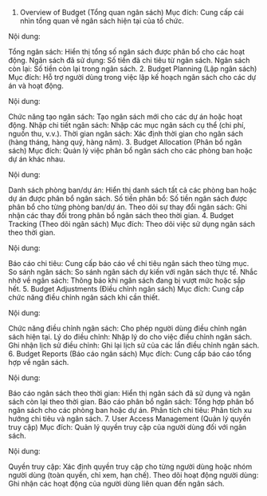 1. Overview of Budget (Tổng quan ngân sách)
Mục đích: Cung cấp cái nhìn tổng quan về ngân sách hiện tại của tổ chức.

Nội dung:

Tổng ngân sách: Hiển thị tổng số ngân sách được phân bổ cho các hoạt động.
Ngân sách đã sử dụng: Số tiền đã chi tiêu từ ngân sách.
Ngân sách còn lại: Số tiền còn lại trong ngân sách.
2. Budget Planning (Lập ngân sách)
Mục đích: Hỗ trợ người dùng trong việc lập kế hoạch ngân sách cho các dự án và hoạt động.

Nội dung:

Chức năng tạo ngân sách: Tạo ngân sách mới cho các dự án hoặc hoạt động.
Nhập chi tiết ngân sách: Nhập các mục ngân sách cụ thể (chi phí, nguồn thu, v.v.).
Thời gian ngân sách: Xác định thời gian cho ngân sách (hàng tháng, hàng quý, hàng năm).
3. Budget Allocation (Phân bổ ngân sách)
Mục đích: Quản lý việc phân bổ ngân sách cho các phòng ban hoặc dự án khác nhau.

Nội dung:

Danh sách phòng ban/dự án: Hiển thị danh sách tất cả các phòng ban hoặc dự án được phân bổ ngân sách.
Số tiền phân bổ: Số tiền ngân sách được phân bổ cho từng phòng ban/dự án.
Theo dõi sự thay đổi ngân sách: Ghi nhận các thay đổi trong phân bổ ngân sách theo thời gian.
4. Budget Tracking (Theo dõi ngân sách)
Mục đích: Theo dõi việc sử dụng ngân sách theo thời gian.

Nội dung:

Báo cáo chi tiêu: Cung cấp báo cáo về chi tiêu ngân sách theo từng mục.
So sánh ngân sách: So sánh ngân sách dự kiến với ngân sách thực tế.
Nhắc nhở về ngân sách: Thông báo khi ngân sách đang bị vượt mức hoặc sắp hết.
5. Budget Adjustments (Điều chỉnh ngân sách)
Mục đích: Cung cấp chức năng điều chỉnh ngân sách khi cần thiết.

Nội dung:

Chức năng điều chỉnh ngân sách: Cho phép người dùng điều chỉnh ngân sách hiện tại.
Lý do điều chỉnh: Nhập lý do cho việc điều chỉnh ngân sách.
Ghi nhận lịch sử điều chỉnh: Ghi lại lịch sử của các lần điều chỉnh ngân sách.
6. Budget Reports (Báo cáo ngân sách)
Mục đích: Cung cấp báo cáo tổng hợp về ngân sách.

Nội dung:

Báo cáo ngân sách theo thời gian: Hiển thị ngân sách đã sử dụng và ngân sách còn lại theo thời gian.
Báo cáo phân bổ ngân sách: Tổng hợp phân bổ ngân sách cho các phòng ban hoặc dự án.
Phân tích chi tiêu: Phân tích xu hướng chi tiêu và ngân sách.
7. User Access Management (Quản lý quyền truy cập)
Mục đích: Quản lý quyền truy cập của người dùng đối với ngân sách.

Nội dung:

Quyền truy cập: Xác định quyền truy cập cho từng người dùng hoặc nhóm người dùng (toàn quyền, chỉ xem, hạn chế).
Theo dõi hoạt động người dùng: Ghi nhận các hoạt động của người dùng liên quan đến ngân sách.